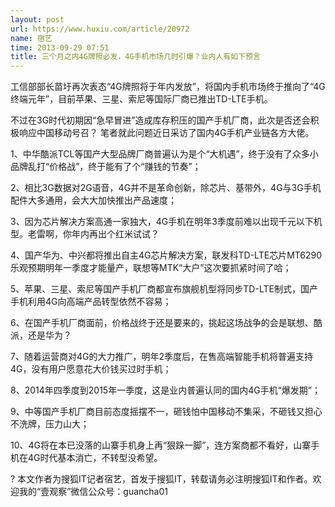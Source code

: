 ```yaml
---
layout: post
url: https://www.huxiu.com/article/20972
name: 宿艺
time: 2013-09-29 07:51
title: 三个月之内4G牌照必发，4G手机市场几时引爆？业内人有如下预言
---
```

工信部部长苗圩再次表态“4G牌照将于年内发放”，将国内手机市场终于推向了“4G终端元年”，目前苹果、三星、索尼等国际厂商已推出TD-LTE手机。

不过在3G时代初期因“急早冒进”造成库存积压的国产手机厂商，此次是否还会积极响应中国移动号召？ 笔者就此问题近日采访了国内4G手机产业链各方大佬。

1、中华酷派TCL等国产大型品牌厂商普遍认为是个“大机遇”，终于没有了众多小品牌乱打“价格战”，终于能有了个“赚钱的节奏”；

2、相比3G数据对2G语音，4G并不是革命创新，除芯片、基带外，4G与3G手机配件大多通用，会大大加快推出产品速度；

3、因为芯片解决方案高通一家独大，4G手机在明年3季度前难以出现千元以下机型。老雷啊，你年内再出个红米试试？

4、国产华为、中兴都将推出自主4G芯片解决方案，联发科TD-LTE芯片MT6290乐观预期明年一季度才能量产，联想等MTK“大户”这次要抓紧时间了哈；

5、苹果、三星、索尼等国产手机厂商都宣布旗舰机型将同步TD-LTE制式，国产手机利用4G向高端产品转型依然不容易；

6、在国产手机厂商面前，价格战终于还是要来的，挑起这场战争的会是联想、酷派，还是华为？

7、随着运营商对4G的大力推广，明年2季度后，在售高端智能手机将普遍支持4G，没有用户愿意花大价钱买过时手机；

8、2014年四季度到2015年一季度，这是业内普遍认同的国内4G手机“爆发期”；

9、中等国产手机厂商目前态度摇摆不一，砸钱怕中国移动不集采，不砸钱又担心不洗牌，压力山大；

10、4G将在本已没落的山寨手机身上再“狠跺一脚”，连方案商都不看好，山寨手机在4G时代基本消亡，不转型没希望。

? 本文作者为搜狐IT记者宿艺，首发于搜狐IT，转载请务必注明搜狐IT和作者。欢迎我的“壹观察”微信公众号：guancha01

